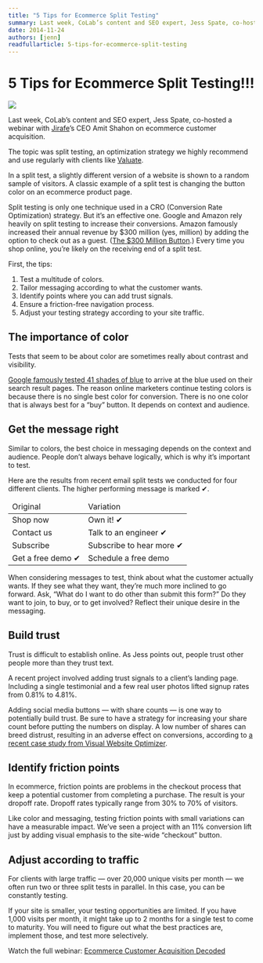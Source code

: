 ```yaml
---
title: "5 Tips for Ecommerce Split Testing"
summary: Last week, CoLab’s content and SEO expert, Jess Spate, co-hosted a webinar with Jirafe's CEO Amit Shahon on ecommerce customer acquisition.
date: 2014-11-24
authors: [jenn]
readfullarticle: 5-tips-for-ecommerce-split-testing
---
```


# 5 Tips for Ecommerce Split Testing!!!

<a href="https://jirafe.com/article-ecommerce-customer-acquisition-decoded"><img src="/assets/img/blog/2014-11-24.png" class="center-element"></a>

Last week, CoLab’s content and SEO expert, Jess Spate, co-hosted a webinar with [Jirafe](http://jirafe.com/)’s CEO Amit Shahon on ecommerce customer acquisition.

The topic was split testing, an optimization strategy we highly recommend and use regularly with clients like [Valuate](http://colab.coop/work).

In a split test, a slightly different version of a website is shown to a random sample of visitors. A classic example of a split test is changing the button color on an ecommerce product page.

Split testing is only one technique used in a CRO (Conversion Rate Optimization) strategy. But it’s an effective one. Google and Amazon rely heavily on split testing to increase their conversions. Amazon famously increased their annual revenue by $300 million (yes, million) by adding the option to check out as a guest. ([The $300 Million Button](https://www.uie.com/articles/three_hund_million_button/).) Every time you shop online, you’re likely on the receiving end of a split test.

First, the tips:

1. Test a multitude of colors.
2. Tailor messaging according to what the customer wants.
3. Identify points where you can add trust signals.
4. Ensure a friction-free navigation process.
5. Adjust your testing strategy according to your site traffic.

## The importance of color

Tests that seem to be about color are sometimes really about contrast and visibility.

[Google famously tested 41 shades of blue](http://www.nytimes.com/2009/03/01/business/01marissa.html?pagewanted=3&_r=1&) to arrive at the blue used on their search result pages. The reason online marketers continue testing colors is because there is no single best color for conversion. There is no one color that is always best for a “buy” button. It depends on context and audience.

## Get the message right

Similar to colors, the best choice in messaging depends on the context and audience. People don’t always behave logically, which is why it’s important to test.

Here are the results from recent email split tests we conducted for four different clients. The higher performing message is marked ✔.

<table cellpadding="20">
<thead>
<tr>
<td>Original</td>
<td>Variation</td>
</thead>
<tbody>
<tr>
<td>Shop now</td>
<td>Own it! ✔</td>
</tr>
<tr>
<td>Contact us</td>
<td>Talk to an engineer ✔</td>
</tr>
<tr>
<td>Subscribe</td>
<td>Subscribe to hear more ✔</td>
</tr>
<tr>
<td>Get a free demo ✔</td>
<td>Schedule a free demo</td>
</tr>
</tbody>
</table>

When considering messages to test, think about what the customer actually wants. If they see what they want, they’re much more inclined to go forward. Ask, “What do I want to do other than submit this form?” Do they want to join, to buy, or to get involved? Reflect their unique desire in the messaging.

## Build trust

Trust is difficult to establish online. As Jess points out, people trust other people more than they trust text.

A recent project involved adding trust signals to a client’s landing page. Including a single testimonial and a few real user photos lifted signup rates from 0.81% to 4.81%.

Adding social media buttons &mdash; with share counts &mdash; is one way to potentially build trust. Be sure to have a strategy for increasing your share count before putting the numbers on display. A low number of shares can breed distrust, resulting in an adverse effect on conversions, according to [a recent case study from Visual Website Optimizer](https://vwo.com/blog/removing-social-sharing-buttons-from-ecommerce-product-page-increase-conversions/).

## Identify friction points

In ecommerce, friction points are problems in the checkout process that keep a potential customer from completing a purchase. The result is your dropoff rate. Dropoff rates typically range from 30% to 70% of visitors.

Like color and messaging, testing friction points with small variations can have a measurable impact. We’ve seen a project with an 11% conversion lift just by adding visual emphasis to the site-wide “checkout” button.

## Adjust according to traffic

For clients with large traffic &mdash; over 20,000 unique visits per month &mdash; we often run two or three split tests in parallel. In this case, you can be constantly testing.

If your site is smaller, your testing opportunities are limited. If you have 1,000 visits per month, it might take up to 2 months for a single test to come to maturity. You will need to figure out what the best practices are, implement those, and test more selectively.

Watch the full webinar: [Ecommerce Customer Acquisition Decoded](https://jirafe.com/article-ecommerce-customer-acquisition-decoded)
